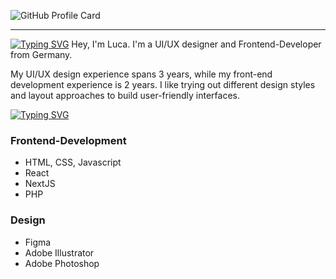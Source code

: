 ![GitHub Profile Card](https://fancy-readme-stats.vercel.app/api?username=Gebuildet&show_icons=true&theme=forest&email=luca@nextfight.net&description=UI/UX%20Designer%20and%20Frontend-Developer&include_all_commits=true)

--- 

[![Typing SVG](https://readme-typing-svg.demolab.com?font=DM+Sans&weight=600&size=32&pause=1000&color=39936F&vCenter=true&repeat=false&width=435&height=33&lines=About+me)](https://git.io/typing-svg)
Hey, I'm Luca. I'm a UI/UX designer and Frontend-Developer from Germany. 

My UI/UX design experience spans 3 years, while my front-end development experience is 2 years. 
I like trying out different design styles and layout approaches to build user-friendly interfaces.


[![Typing SVG](https://readme-typing-svg.demolab.com?font=DM+Sans&weight=600&size=32&pause=1000&color=39936F&vCenter=true&repeat=false&width=435&height=33&lines=Technologies)](https://git.io/typing-svg)
### Frontend-Development
- HTML, CSS, Javascript
- React
- NextJS
- PHP

### Design
- Figma
- Adobe Illustrator
- Adobe Photoshop
